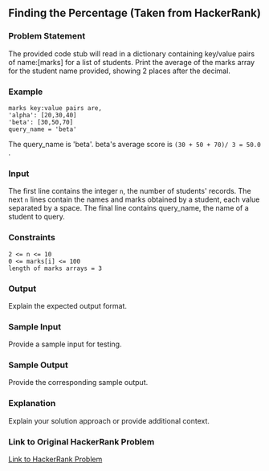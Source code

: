 ## Finding the Percentage (Taken from HackerRank)

### Problem Statement

The provided code stub will read in a dictionary containing key/value pairs of name:[marks] for a list of students. Print the average of the marks array for the student name provided, showing 2 places after the decimal.

### Example

```
marks key:value pairs are,
'alpha': [20,30,40]
'beta': [30,50,70]
query_name = 'beta'
```

The query_name is 'beta'. beta's average score is `(30 + 50 + 70)/ 3 = 50.0 `.

### Input

The first line contains the integer `n`, the number of students' records. The next `n` lines contain the names and marks obtained by a student, each value separated by a space. The final line contains query_name, the name of a student to query.

### Constraints

```
2 <= n <= 10
0 <= marks[i] <= 100
length of marks arrays = 3
```

### Output

Explain the expected output format.

### Sample Input

Provide a sample input for testing.

### Sample Output

Provide the corresponding sample output.

### Explanation

Explain your solution approach or provide additional context.

### Link to Original HackerRank Problem

[Link to HackerRank Problem](https://www.hackerrank.com/problem)
